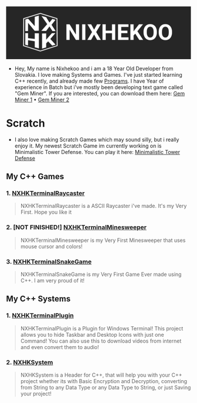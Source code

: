 ![Image](https://raw.githubusercontent.com/Nixhekoo/Nixhekoo/main/Banner/Banner%202.png)
- Hey, My name is Nixhekoo and i am a 18 Year Old Developer from Slovakia. I love making Systems and Games. I've just started learning C++ recently, and already made few [Programs](https://github.com/Nixhekoo#c). I have Year of experience in Batch but i've mostly been developing text game called "Gem Miner". If you are interested, you can download them here: [Gem Miner 1](https://github.com/Fisterkoo) • [Gem Miner 2](https://github.com/fakefizty)

# Scratch
- I also love making Scratch Games which may sound silly, but i really enjoy it. My newest Scratch Game im currently working on is Minimalistic Tower Defense. You can play it here: [Minimalistic Tower Defense](https://scratch.mit.edu/projects/992952148/)
  
## My C++ Games
### 1. [NXHKTerminalRaycaster](https://github.com/Nixhekoo/NXHKTerminalRaycaster_V1_CPP) 
> NXHKTerminalRaycaster is a ASCII Raycaster i've made. It's my Very First. Hope you like it
### 2. [NOT FINISHED!] [NXHKTerminalMinesweeper](https://github.com/Nixhekoo/NXHKTerminalMinesweeper_V1_CPP)
> NXHKTerminalMinesweeper is my Very First Minesweeper that uses mouse cursor and colors!
### 3. [NXHKTerminalSnakeGame](https://github.com/Nixhekoo/NXHKTerminalSnakeGame_V1_CPP)
> NXHKTerminalSnakeGame is my Very First Game Ever made using C++. I am very proud of it!

## My C++ Systems
### 1. [NXHKTerminalPlugin](https://github.com/Nixhekoo/NXHKTerminalPlugin)
> NXHKTerminalPlugin is a Plugin for Windows Terminal! This project allows you to hide Taskbar and Desktop Icons with just one Command! You can also use this to download videos from internet and even convert them to audio!
### 2. [NXHKSystem](https://github.com/Nixhekoo/NXHKSystem)
> NXHKSystem is a Header for C++, that will help you with your C++ project whether its with Basic Encryption and Decryption, converting from String to any Data Type or any Data Type to String, or just Saving your project!
